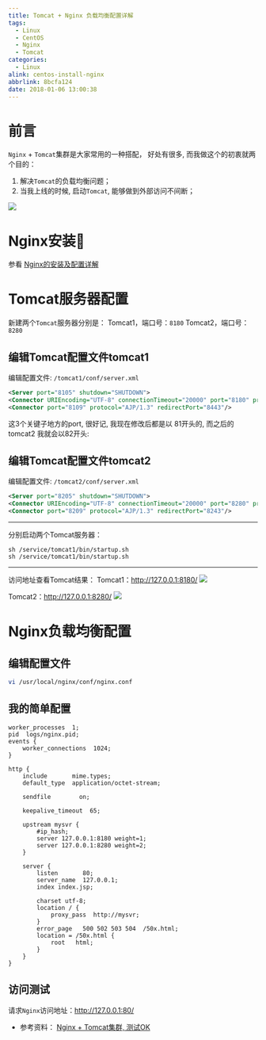 ```yaml
---
title: Tomcat + Nginx 负载均衡配置详解
tags:
  - Linux
  - CentOS
  - Nginx
  - Tomcat
categories:
  - Linux
alink: centos-install-nginx
abbrlink: 8bcfa124
date: 2018-01-06 13:00:38
---
```




# 前言
`Nginx` + `Tomcat`集群是大家常用的一种搭配， 好处有很多, 而我做这个的初衷就两个目的： 
1. 解决`Tomcat`的负载均衡问题； 
2. 当我上线的时候, 启动`Tomcat`, 能够做到外部访问不间断；

![](http://qiniu-pic.siven.net/blog/2018-03-01-122840.jpg)

<!-- more -->

# Nginx安装

参看 [Nginx的安装及配置详解](../posts/3347f9ca.html)

# Tomcat服务器配置
> 
新建两个`Tomcat`服务器分别是：
Tomcat1，端口号：`8180`
Tomcat2，端口号：`8280`

## 编辑Tomcat配置文件tomcat1 
编辑配置文件: `/tomcat1/conf/server.xml`
```xml
<Server port="8105" shutdown="SHUTDOWN">
<Connector URIEncoding="UTF-8" connectionTimeout="20000" port="8180" protocol="HTTP/1.1" redirectPort="8443"/>
<Connector port="8109" protocol="AJP/1.3" redirectPort="8443"/>
```

这3个关键子地方的port, 很好记, 我现在修改后都是以 81开头的, 而之后的tomcat2 我就会以82开头:

## 编辑Tomcat配置文件tomcat2 
编辑配置文件: `/tomcat2/conf/server.xml`
```xml
<Server port="8205" shutdown="SHUTDOWN">
<Connector URIEncoding="UTF-8" connectionTimeout="20000" port="8280" protocol="HTTP/1.1" redirectPort="8243"/>
<Connector port="8209" protocol="AJP/1.3" redirectPort="8243"/>
```

---

分别启动两个Tomcat服务器：

```
sh /service/tomcat1/bin/startup.sh
sh /service/tomcat1/bin/startup.sh
```

---

访问地址查看Tomcat结果：
Tomcat1：http://127.0.0.1:8180/
![](http://qiniu-pic.siven.net/blog/2018-01-06-052625.png)

Tomcat2：http://127.0.0.1:8280/
![](http://qiniu-pic.siven.net/blog/2018-01-06-052709.png)

# Nginx负载均衡配置


## 编辑配置文件
```bash
vi /usr/local/nginx/conf/nginx.conf
```


## 我的简单配置
```
worker_processes  1;
pid  logs/nginx.pid;
events {
    worker_connections  1024;
}

http {
    include       mime.types;
    default_type  application/octet-stream;
    
    sendfile        on;
    
    keepalive_timeout  65;
    
    upstream mysvr {  
        #ip_hash;
        server 127.0.0.1:8180 weight=1;
        server 127.0.0.1:8280 weight=2;
    }  

    server {
        listen       80;
        server_name  127.0.0.1;
        index index.jsp;

        charset utf-8;
        location / {
            proxy_pass  http://mysvr;  
        }
        error_page   500 502 503 504  /50x.html;
        location = /50x.html {
            root   html;
        }
    }
}
```


## 访问测试
请求`Nginx`访问地址：http://127.0.0.1:80/


- 参考资料： 
[Nginx + Tomcat集群, 测试OK](http://my.oschina.net/vernon/blog/282925?p=1)